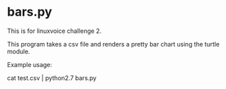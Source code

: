 # bars.py

This is for linuxvoice challenge 2.

This program takes a csv file and renders a pretty bar chart using the turtle module.

Example usage:

cat test.csv | python2.7 bars.py
